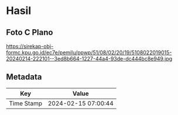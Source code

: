 # Hasil

## Foto C Plano

https://sirekap-obj-formc.kpu.go.id/ec7e/pemilu/ppwp/51/08/02/20/19/5108022019015-20240214-222101--3ed8b664-1227-44a4-93de-dc444bc8e949.jpg


## Metadata

| Key        | Value               |
| ---------- | ------------------- |
| Time Stamp | 2024-02-15 07:00:44 |



